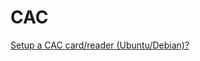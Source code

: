 CAC
===

[Setup a CAC card/reader (Ubuntu/Debian)?](https://help.ubuntu.com/community/CommonAccessCard)

